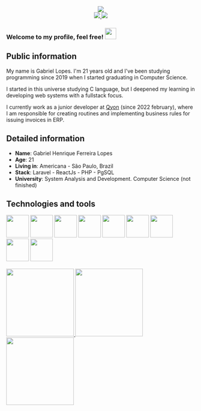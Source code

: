 <div id="header" align="center">
  <img src="https://media2.giphy.com/media/LMcB8XospGZO8UQq87/giphy.gif?cid=ecf05e47hnkmitgaixre5t0xmf0qecw1p5v2uxxdayf7li1l&rid=giphy.gif&ct=g"/>
</div>
<div align="center">
  <a target='_blank' href="https://linkedin.com/in/ghlopes">
      <img src="https://img.shields.io/badge/LinkedIn-0077B5?style=for-the-badge&logo=linkedin&logoColor=white">
  </a>
  <a target='_blank' href="https://instagram.com/_ghlopes">
      <img src="https://img.shields.io/badge/Instagram-E4405F?style=for-the-badge&logo=instagram&logoColor=white">
  </a>
</div>

### Welcome to my profile, feel free! <img src="https://media.giphy.com/media/hvRJCLFzcasrR4ia7z/giphy.gif" width="30px"/>

## Public information
My name is Gabriel Lopes. I'm 21 years old and I've been studying programming since 2019 when I started graduating in Computer Science.

I started in this universe studying C language, but I deepened my learning in developing web systems with a fullstack focus.

I currently work as a junior developer at <a href="https://github.com/qyon-brazil">Qyon</a> (since 2022 february), where I am responsible for creating routines and implementing business rules for issuing invoices in ERP.


## Detailed information

* **Name**: Gabriel Henrique Ferreira Lopes
* **Age**: 21
* **Living in**: Americana - São Paulo, Brazil
* **Stack**: Laravel - ReactJs - PHP - PgSQL
* **University**: System Analysis and Development. Computer Science (not finished)

## Technologies and tools
<div>
<img src="https://cdn.jsdelivr.net/gh/devicons/devicon/icons/laravel/laravel-plain.svg" width="60" height="60"/>
<img src="https://cdn.jsdelivr.net/gh/devicons/devicon/icons/react/react-original.svg" width="60" height="60"/>
<img src="https://cdn.jsdelivr.net/gh/devicons/devicon/icons/php/php-original.svg" width="60" height="60"/>
<img src="https://cdn.jsdelivr.net/gh/devicons/devicon/icons/nodejs/nodejs-original.svg" width="60" height="60"/>
<img src="https://cdn.jsdelivr.net/gh/devicons/devicon/icons/javascript/javascript-original.svg" width="60" height="60"/>
<img src="https://cdn.jsdelivr.net/gh/devicons/devicon/icons/zend/zend-plain.svg" width="60" height="60"/>
<img src="https://cdn.jsdelivr.net/gh/devicons/devicon/icons/git/git-original.svg" width="60" height="60"/>
<img src="https://cdn.jsdelivr.net/gh/devicons/devicon/icons/postgresql/postgresql-original.svg" width="60" height="60"/>
<img src="https://cdn.jsdelivr.net/gh/devicons/devicon/icons/c/c-original.svg" width="60" height="60"/>
</div>
<br>
<div>
<a href="https://github.com.br/ghl0pes">
<img height="180em" src="https://github-readme-streak-stats.herokuapp.com/?user=ghl0pes&theme=vision-friendly-dark"/>
<img height="180em" src="https://github-readme-stats.vercel.app/api?username=ghl0pes&show_icons=true&theme=vision-friendly-dark&include_all_commits=true&count_private=true"/>
<img height="180em" src="https://github-readme-stats.vercel.app/api/top-langs/?username=ghl0pes&layout=compact&langs_count=7&theme=dracula"/>
</div>

